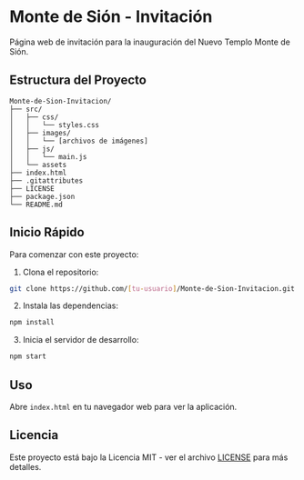 # Monte de Sión - Invitación

Página web de invitación para la inauguración del Nuevo Templo Monte de Sión.

## Estructura del Proyecto

```
Monte-de-Sion-Invitacion/
├── src/
│   ├── css/
│   │   └── styles.css
│   ├── images/
│   │   └── [archivos de imágenes]
│   ├── js/
│   │   └── main.js
│   └── assets
├── index.html
├── .gitattributes
├── LICENSE
├── package.json
└── README.md
```

## Inicio Rápido

Para comenzar con este proyecto:

1. Clona el repositorio:
```bash
git clone https://github.com/[tu-usuario]/Monte-de-Sion-Invitacion.git
```

2. Instala las dependencias:
```bash
npm install
```

3. Inicia el servidor de desarrollo:
```bash
npm start
```

## Uso

Abre `index.html` en tu navegador web para ver la aplicación.

## Licencia

Este proyecto está bajo la Licencia MIT - ver el archivo [LICENSE](LICENSE) para más detalles.